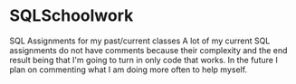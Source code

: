 # SQLSchoolwork
SQL Assignments for my past/current classes
A lot of my current SQL assignments do not have comments because their complexity and the end result being that I'm going
to turn in only code that works. In the future I plan on commenting what I am doing more often to help myself.
